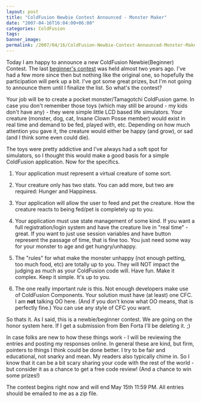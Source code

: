 ```yaml
---
layout: post
title: "ColdFusion Newbie Contest Announced - Monster Maker"
date: "2007-04-16T16:04:00+06:00"
categories: ColdFusion 
tags: 
banner_image: 
permalink: /2007/04/16/ColdFusion-Newbie-Contest-Announced-Monster-Maker
---
```


Today I am happy to announce a new ColdFusion Newbie(Beginner) Contest. The last <a href="http://ray.camdenfamily.com/index.cfm/2005/9/20/Contest-Shall-We-Play-a-Game">beginner's contest</a> was held almost two years ago. I've had a few more since then but nothing like the original one, so hopefully the  participation will perk up a bit. I've got some great prizes, but I'm not going to announce them until I finalize the list. So what's the contest?
<!--more-->
Your job will be to create a pocket monster/Tamagotchi ColdFusion game. In case you don't remember those toys (which may still be around - my kids don't have any) - they were simple little LCD based life simulators. Your creature (monster, dog, cat, Insane Clown Posse member) would exist in real time and demand to be fed, played with, etc. Depending on how much attention you gave it, the creature would either be happy (and grow), or sad (and I think some even could die).

The toys were pretty addictive and I've always had a soft spot for simulators, so I thought this would make a good basis for a simple ColdFusion application. Now for the specifics.

1) Your application must represent a virtual creature of some sort. 

2) Your creature only has two stats. You can add more, but two are required: Hunger and Happiness. 

3) Your application will allow the user to feed and pet the creature. How the creature reacts to being fed/pet is completely up to you.

4) Your application must use state management of some kind. If you want a full registration/login system and have the creature live in "real time" - great. If you want to just use session variables and have button represent the passage of time, that is fine too. You just need some way for your monster to age and get hungry/unhappy.

5) The "rules" for what make the monster unhappy (not enough petting, too much food, etc) are totally up to you. They will NOT impact the judging as much as your ColdFusion code will. Have fun. Make it complex. Keep it simple. It's up to you.

6) The one really important rule is this. Not enough developers make use of ColdFusion Components. Your solution must have (at least) one CFC. I am <b>not</b> talking OO here. (And if you don't know what OO means, that is perfectly fine.) You can use any style of CFC you want. 

So thats it. As I said, this is a newbie/beginner contest. We are going on the honor system here. If I get a submission from Ben Forta I'll be deleting it. ;) 

In case folks are new to how these things work - I will be reviewing the entries and posting my responses online. In general these are kind, but firm, pointers to things I think could be done better. I try to be fair and educational, not snarky and mean. My readers also typically chime in. So I know that it can be a bit scary sharing your code with the rest of the world - but consider it as a chance to get a free code review! (And a chance to win some prizes!)



The contest begins right now and will end May 15th 11:59 PM. All entries should be emailed to me as a zip file.